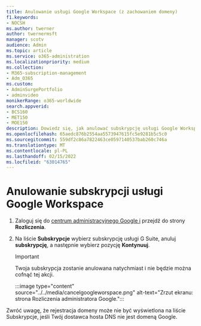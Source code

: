 ```yaml
---
title: Anulowanie usługi Google Workspace (z zachowaniem domeny)
f1.keywords:
- NOCSH
ms.author: twerner
author: twernermsft
manager: scotv
audience: Admin
ms.topic: article
ms.service: o365-administration
ms.localizationpriority: medium
ms.collection:
- M365-subscription-management
- Adm_O365
ms.custom:
- AdminSurgePortfolio
- adminvideo
monikerRange: o365-worldwide
search.appverid:
- BCS160
- MET150
- MOE150
description: Dowiedz się, jak anulować subskrypcję usługi Google Workspace, ale zachować domenę.
ms.openlocfilehash: 65aedc876b2554aa5573947615fc5e9281b5c5c0
ms.sourcegitcommit: 559df2c86a7822463ce0597140537bab260c746a
ms.translationtype: MT
ms.contentlocale: pl-PL
ms.lasthandoff: 02/15/2022
ms.locfileid: "63014765"
---
```

# <a name="cancel-google-workspace-subscription"></a>Anulowanie subskrypcji usługi Google Workspace

1. Zaloguj się do [centrum administracyjnego Google i](https://admin.google.com/) przejdź do strony **Rozliczenia**.
1. Na liście **Subskrypcje** wybierz subskrypcję usługi G Suite, anuluj **subskrypcję**, a następnie wybierz pozycję **Kontynuuj**.

    > [!IMPORTANT]
    > Twoja subskrypcja zostanie anulowana natychmiast i nie będzie można cofnąć tej akcji.

    :::image type="content" source="../../media/cancelgoogleworspace.png" alt-text="Zrzut ekranu: strona Rozliczenia administratora Google.":::

Zwróć uwagę, że rejestracja domeny może nie być wyświetlona na liście Subskrypcje, jeśli Twój dostawca hosta DNS nie jest domeną Google.